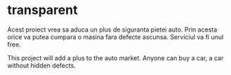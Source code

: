 # transparent

Acest proiect vrea sa aduca un plus de siguranta pietei auto. Prin acesta orice va putea cumpara o masina fara defecte ascunsa.
Serviciul va fi unul free.

This project will add a plus to the auto market. Anyone can buy a car, a car without hidden defects.
